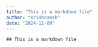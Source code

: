 ```yaml
---
title: "This is a markdown file"
author: "Krishnansh"
date: "2024-11-09"
---
```


```{r setup, include=FALSE}
## This is a markdown file
```
